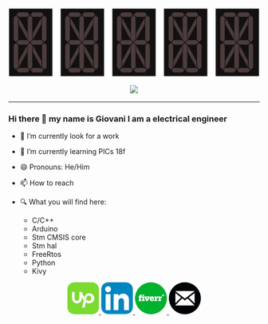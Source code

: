 

<p align="center" id="hello">
  <img src="https://github.com/Giovani-Pedroso/Giovani-Pedroso/blob/main/hello.gif" />
</p>

<p align="center">
  <img src="https://www.codewars.com/users/Giovani-Pedroso/badges/micro" />
</p>

<hr>

### Hi there 👋 my name is Giovani I am a electrical engineer





- 🔭 I’m currently look for a work
- 🌱 I’m currently learning PICs 18f
- 😄 Pronouns: He/Him
- 📫 How to reach 

 - 🔍 What you will find here:
   - C/C++
   - Arduino
   - Stm CMSIS core
   - Stm hal
   - FreeRtos
   - Python
   - Kivy 

<p align="center" id="social">
  
      
  <a href="https://www.upwork.com/freelancers/~01266cc0e3f9ed418c" target="_blank">
    <img src="https://github.com/Giovani-Pedroso/Giovani-Pedroso.github.io/blob/main/Images/Social-Medias/upwork.png" />
  </a>     
  <a href="https://www.linkedin.com/in/giovani-sant-ana/" target="_blank">
    <img src="https://github.com/Giovani-Pedroso/Giovani-Pedroso.github.io/blob/main/Images/Social-Medias/linked%20in.png" />
  </a>
  <a href="https://www.fiverr.com/giovani_pedroso" target="_blank">
    <img src="https://github.com/Giovani-Pedroso/Giovani-Pedroso.github.io/blob/main/Images/Social-Medias/fiverr.png" />
  </a>  
  <a href="mailto:giovanisfpv@gmail.com" target="_blank">
    <img src="https://github.com/Giovani-Pedroso/Giovani-Pedroso.github.io/blob/main/Images/Social-Medias/email-64.png" />
  </a>
  
  
</p>


<!--
**Giovani-Pedroso/Giovani-Pedroso** is a ✨ _special_ ✨ repository because its `README.md` (this file) appears on your GitHub profile.

Here are some ideas to get you started:

- 🔭 I’m currently working on ...
- 🌱 I’m currently learning ...
- 👯 I’m looking to collaborate on ...
- 🤔 I’m looking for help with ...
- 💬 Ask me about ...
- 📫 How to reach me: ...
- 😄 Pronouns: ...
- ⚡ Fun fact: ...
-->


